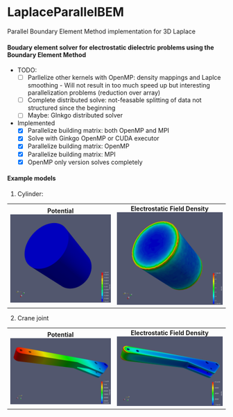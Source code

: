 # LaplaceParallelBEM
Parallel Boundary Element Method implementation for 3D Laplace

#### Boudary element solver for electrostatic dielectric problems using the Boundary Element Method

- TODO: 
    - [ ] Parllelize other kernels with OpenMP: density mappings and Laplce smoothing - Will not result in too much speed up but interesting parallelization problems (reduction over array)
    - [ ] Complete distributed solve: not-feasable splitting of data not structured since the beginning
    - [ ] Maybe: GInkgo distributed solver 
- Implemented
    - [x] Parallelize building matrix: both OpenMP and MPI 
    - [x] Solve with Ginkgo OpenMP or CUDA executor
    - [x] Parallelize building matrix: OpenMP
    - [x] Parallelize building matrix: MPI 
    - [x] OpenMP only version solves completely 
#### Example models

1. Cylinder:

<table>
  <tr>
    <td align="center">
      <b>Potential</b><br>
      <img src="https://github.com/amirbous/LaplaceParallelBEM/blob/96d5882a0502883bc281958e2b723c4858c93e5a/screenshots/CylinderPotential.png" alt="Potential" width="400"/>
    </td>
    <td align="center">
      <b>Electrostatic Field Density</b><br>
      <img src="https://github.com/amirbous/LaplaceParallelBEM/blob/96d5882a0502883bc281958e2b723c4858c93e5a/screenshots/CylinderDensity.png" alt="Density" width="400"/>
    </td>
  </tr>
</table>

2. Crane joint
<table>
  <tr>
    <td align="center">
      <b>Potential</b><br>
      <img src="https://github.com/amirbous/LaplaceParallelBEM/blob/b5b749fa03a002b703f8aec7aa5622f48a7d83ae/screenshots/TraxStickPotential.png" alt="Potential" width="400"/>
    </td>
    <td align="center">
      <b>Electrostatic Field Density</b><br>
      <img src="https://github.com/amirbous/LaplaceParallelBEM/blob/b5b749fa03a002b703f8aec7aa5622f48a7d83ae/screenshots/TraxStickDensity.png" alt="Density" width="400"/>
    </td>
  </tr>
</table>
